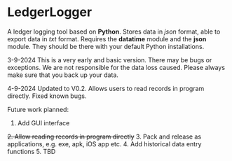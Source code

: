 # LedgerLogger
A ledger logging tool based on **Python**.
Stores data in _json_ format, able to export data in _txt_ format.
Requires the **datatime** module and the **json** module. They should be there with your default Python installations.

3-9-2024
This is a very early and basic version. There may be bugs or exceptions. We are not responsible for the data loss caused. Please always make sure that you back up your data.

4-9-2024
Updated to V0.2. Allows users to read records in program directly. Fixed known bugs.

Future work planned:
1. Add GUI interface

~~2. Allow reading records in program directly~~
3. Pack and release as applications, e.g. exe, apk, iOS app etc.
4. Add historical data entry functions
5. TBD
